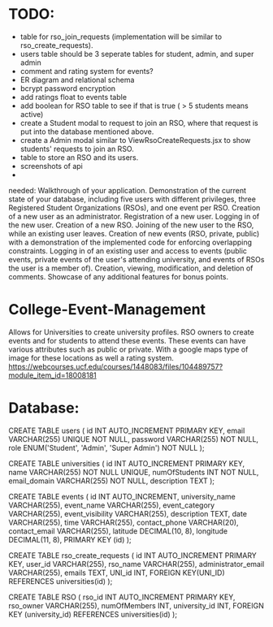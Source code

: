 # TODO:
- table for rso_join_requests (implementation will be similar to rso_create_requests).<br>
- users table should be 3 seperate tables for student, admin, and super admin <br>
- comment and rating system for events?<br>
- ER diagram and relational schema<br>
- bcrypt password encryption<br>
- add ratings float to events table<br>
- add boolean for RSO table to see if that is true ( > 5 students means active)<br>
- create a Student modal to request to join an RSO, where that request is put into the database mentioned above.<br>
- create a Admin modal similar to ViewRsoCreateRequests.jsx to show students' requests to join an RSO.<br>
- table to store an RSO and its users.<br>
- screenshots of api<br>
- <br>
needed: Walkthrough of your application.
Demonstration of the current state of your database, including five users with different privileges, three Registered Student Organizations (RSOs), and one event per RSO.
Creation of a new user as an administrator.
Registration of a new user.
Logging in of the new user.
Creation of a new RSO.
Joining of the new user to the RSO, while an existing user leaves.
Creation of new events (RSO, private, public) with a demonstration of the implemented code for enforcing overlapping constraints.
Logging in of an existing user and access to events (public events, private events of the user's attending university, and events of RSOs the user is a member of).
Creation, viewing, modification, and deletion of comments.
Showcase of any additional features for bonus points.

# College-Event-Management
Allows for Universities to create university profiles. RSO owners to create events and for students to attend these events. These events can have various attributes such as public or private. With a google maps type of image for these locations as well a rating system.
<br>
https://webcourses.ucf.edu/courses/1448083/files/104489757?module_item_id=18008181

# Database:
CREATE TABLE users (
    id INT AUTO_INCREMENT PRIMARY KEY,
    email VARCHAR(255) UNIQUE NOT NULL,
    password VARCHAR(255) NOT NULL,
    role ENUM('Student', 'Admin', 'Super Admin') NOT NULL
);

CREATE TABLE universities (
  id INT AUTO_INCREMENT PRIMARY KEY,
  name VARCHAR(255) NOT NULL UNIQUE,
  numOfStudents INT NOT NULL,
  email_domain VARCHAR(255) NOT NULL,
  description TEXT
);

CREATE TABLE events (
    id INT AUTO_INCREMENT,
    university_name VARCHAR(255),
    event_name VARCHAR(255),
    event_category VARCHAR(255),
    event_visibility VARCHAR(255),
    description TEXT,
    date VARCHAR(255),
    time VARCHAR(255),
    contact_phone VARCHAR(20),
    contact_email VARCHAR(255),
    latitude DECIMAL(10, 8),
    longitude DECIMAL(11, 8),
    PRIMARY KEY (id)
);

CREATE TABLE rso_create_requests (
    id INT AUTO_INCREMENT PRIMARY KEY,
    user_id VARCHAR(255),
    rso_name VARCHAR(255),
    administrator_email VARCHAR(255),
    emails TEXT,
    UNI_id INT,
    FOREIGN KEY(UNI_ID) REFERENCES universities(id)
);

CREATE TABLE RSO (
rso_id INT AUTO_INCREMENT PRIMARY KEY,
rso_owner VARCHAR(255),
numOfMembers INT,
university_id INT,
FOREIGN KEY (university_id) REFERENCES universities(id)
);
